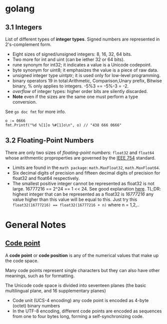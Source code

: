 # golang
## 3.1 Integers
List of different types of **integer types**. Signed numbers are represented in 2's-complement form.

* Eight sizes of signed/unsigned integers: 8, 16, 32, 64 bits.
* Two more for int and uint (can be iether 32 or 64 bits).
* rune synonym for int32; it indicates a value is a Unicode codepoint.
* byte synonym for uint8; it emphasizes the value is a piece of raw data.
* unsigned integer type uintptr; it is used only for low-level programming.
* binary operators 19 in total:Arithmetic, Comparison,Unary prefix, Bitwise binary, % only applies to integers. -5%3 == -5%-3 = -2.
* *overflow* of integer types: higher order bits are silently discarded.
* **Note** even if the sizes are the same one must perform a type conversion.

See `go doc fmt` for more info.
```
o := 0666
fmt.Printf("%d %[1]o %#[1]o\n", o) // "438 666 0666"
```

## 3.2 Floating-Point Numbers
There are only two sizes of *floating-point numbers*: `float32` and `float64`  whose arithmentic proproperties are governed by the [IEEE 754](https://en.wikipedia.org/wiki/IEEE_754) standard.
* Limits are found in the `math package`: `math.MaxFloat32`, `math.MaxFloat64`.
* Six decimal digits of precision and fifteen decimal digits of precision for float32 and float64 respectively.
* The smallest positive integer cannot be represented as float32 is not large. 16777216 == 2^24 == 1 << 24. See good explanation [here](https://stackoverflow.com/questions/12596695/why-does-a-float-variable-stop-incrementing-at-16777216-in-c?noredirect=1). TL;DR: highest integer that can be represented as a float32 is *16777216* any value higher than this value will be equal to this. Just try this `float32(16777216) == float32(16777216 + n)` where n = 1,2,..

# General Notes
## [Code point](https://en.wikipedia.org/wiki/Code_point)
A **code point** or **code position** is any of the numerical values that make up the code space.

Many code points represent single characters but they can also have other meanings, such as for formatting.

The Unicode code space is divided into seventeen planes (the basic multilingual plane, and 16 supplementary planes)
* Code unit (UCS-4 encoding) any code point is encoded as 4-byte (octet) binary numbers
* In the UTF-8 encoding, different code points are encoded as sequences from one to four bytes long, forming a self-synchronizing code.
